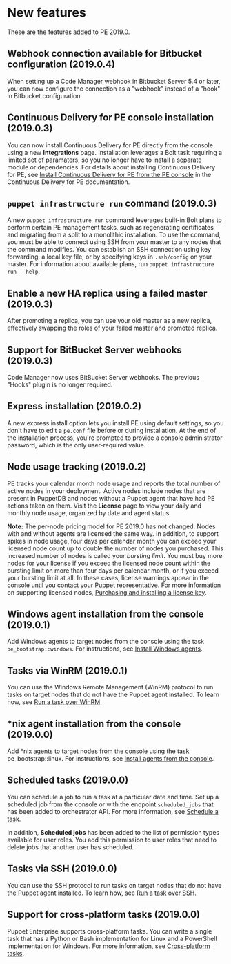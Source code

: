 # New features

These are the features added to PE 2019.0.

## Webhook connection available for Bitbucket configuration \(2019.0.4\)

When setting up a Code Manager webhook in Bitbucket Server 5.4 or later, you can now configure the connection as a "webhook" instead of a "hook" in Bitbucket configuration.

## Continuous Delivery for PE console installation \(2019.0.3\)

You can now install Continuous Delivery for PE directly from the console using a new **Integrations** page. Installation leverages a Bolt task requiring a limited set of paramaters, so you no longer have to install a separate module or dependencies. For details about installing Continuous Delivery for PE, see [Install Continuous Delivery for PE from the PE console](https://puppet.com/docs/continuous-delivery/2.x/install_pe_console.html) in the Continuous Delivery for PE documentation.

## `puppet infrastructure run` command \(2019.0.3\)

A new `puppet infrastructure run` command leverages built-in Bolt plans to perform certain PE management tasks, such as regenerating certificates and migrating from a split to a monolithic installation. To use the command, you must be able to connect using SSH from your master to any nodes that the command modifies. You can establish an SSH connection using key forwarding, a local key file, or by specifying keys in `.ssh/config` on your master. For information about available plans, run `puppet infrastructure run --help`.

## Enable a new HA replica using a failed master \(2019.0.3\)

After promoting a replica, you can use your old master as a new replica, effectively swapping the roles of your failed master and promoted replica.

## Support for BitBucket Server webhooks \(2019.0.3\)

Code Manager now uses BitBucket Server webhooks. The previous "Hooks" plugin is no longer required.

## Express installation \(2019.0.2\)

A new express install option lets you install PE using default settings, so you don't have to edit a `pe.conf` file before or during installation. At the end of the installation process, you're prompted to provide a console administrator password, which is the only user-required value.

## Node usage tracking \(2019.0.2\)

PE tracks your calendar month node usage and reports the total number of active nodes in your deployment. Active nodes include nodes that are present in PuppetDB and nodes without a Puppet agent that have had PE actions taken on them. Visit the **License** page to view your daily and monthly node usage, organized by date and agent status.

**Note:** The per-node pricing model for PE 2019.0 has not changed. Nodes with and without agents are licensed the same way. In addition, to support spikes in node usage, four days per calendar month you can exceed your licensed node count up to double the number of nodes you purchased. This increased number of nodes is called your *bursting limit*. You must buy more nodes for your license if you exceed the licensed node count within the bursting limit on more than four days per calendar month, or if you exceed your bursting limit at all. In these cases, license warnings appear in the console until you contact your Puppet representative. For more information on supporting licensed nodes, [Purchasing and installing a license key](purchasing_and_installing_a_license_key.md#).



## Windows agent installation from the console \(2019.0.1\)

Add Windows agents to target nodes from the console using the task `pe_bootstrap::windows`. For instructions, see [Install Windows agents](installing_agents.md#).

## Tasks via WinRM \(2019.0.1\)

You can use the Windows Remote Management \(WinRM\) protocol to run tasks on target nodes that do not have the Puppet agent installed. To learn how, see [Run a task over WinRM](running_tasks_in_the_console.md#).

## \*nix agent installation from the console \(2019.0.0\)

Add \*nix agents to target nodes from the console using the task pe\_bootstrap::linux. For instructions, see [Install agents from the console](installing_agents.md#).

## Scheduled tasks \(2019.0.0\)

You can schedule a job to run a task at a particular date and time. Set up a scheduled job from the console or with the endpoint `scheduled_jobs` that has been added to orchestrator API. For more information, see [Schedule a task](running_tasks_in_the_console.md#).

In addition, **Scheduled jobs** has been added to the list of permission types available for user roles. You add this permission to user roles that need to delete jobs that another user has scheduled.

## Tasks via SSH \(2019.0.0\)

You can use the SSH protocol to run tasks on target nodes that do not have the Puppet agent installed. To learn how, see [Run a task over SSH](running_tasks_in_the_console.md#).

## Support for cross-platform tasks \(2019.0.0\)

Puppet Enterprise supports cross-platform tasks. You can write a single task that has a Python or Bash implementation for Linux and a PowerShell implementation for Windows. For more information, see [Cross-platform tasks](writing_tasks.md#).

